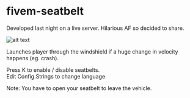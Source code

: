 # fivem-seatbelt
Developed last night on a live server. Hilarious AF so decided to share.  

![alt text](https://gyazo.com/e04eb4641f0f3674912b2b6a1c4cba93)

Launches player through the windshield if a huge change in velocity happens (eg. crash).  

Press K to enable / disable seatbelts.  
Edit Config.Strings to change language  

Note: You have to open your seatbelt to leave the vehicle.




